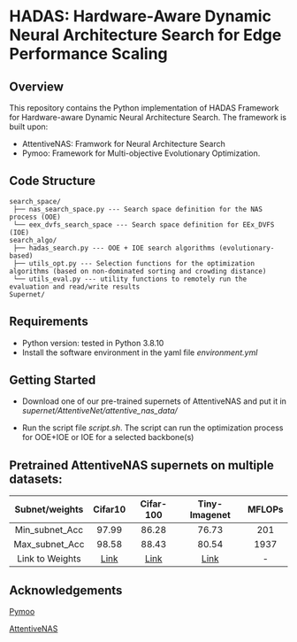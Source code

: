 # HADAS: Hardware-Aware Dynamic Neural Architecture Search for Edge Performance Scaling

## Overview

This repository contains the Python implementation of HADAS Framework for Hardware-aware Dynamic Neural Architecture Search. The framework is built upon:
- AttentiveNAS: Framwork for Neural Architecture Search
- Pymoo: Framework for Multi-objective Evolutionary Optimization.

## Code Structure

```
search_space/
 ├── nas_search_space.py --- Search space definition for the NAS process (OOE)
 └── eex_dvfs_search_space --- Search space definition for EEx_DVFS (IOE)
search_algo/
 ├── hadas_search.py --- OOE + IOE search algorithms (evolutionary-based)
 ├── utils_opt.py --- Selection functions for the optimization algorithms (based on non-dominated sorting and crowding distance)
 └── utils_eval.py --- utility functions to remotely run the evaluation and read/write results
Supernet/
```

## Requirements

- Python version: tested in Python 3.8.10
- Install the software environment in the yaml file *environment.yml*

## Getting Started

- Download one of our pre-trained supernets of AttentiveNAS and put it in *supernet/AttentiveNet/attentive_nas_data/*

- Run the script file *script.sh*. The script can run the optimization process for OOE+IOE or IOE for a selected backbone(s)


## Pretrained AttentiveNAS supernets on multiple datasets:
    
| Subnet/weights | Cifar10 | Cifar-100 | Tiny-Imagenet | MFLOPs |
|:---:|:---:|:---:|:---:|:---:|
| Min_subnet_Acc | 97.99 | 86.28 | 76.73 | 201 |
| Max_subnet_Acc | 98.58 | 88.43 | 80.54 | 1937 |
| Link to Weights | [Link](https://drive.google.com/drive/folders/1IwvWd8oswS6YBGhu-32YHhXRKqFBnDaF?usp=sharing) | [Link](https://drive.google.com/drive/folders/1hcgG8Jcp_iiJR6ekjlNjdGm7ThEVw-bB?usp=sharing) | [Link](https://drive.google.com/drive/folders/1n3eeX7g8c-MUNWizda3LBZwC5qIN1aKb?usp=sharing) | - |



## Acknowledgements

[Pymoo](https://github.com/anyoptimization/pymoo)

[AttentiveNAS](https://github.com/facebookresearch/AttentiveNAS)

